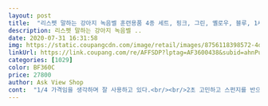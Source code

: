 ```yaml
---
layout: post 
title:  "리스펫 말하는 강아지 녹음벨 훈련용품 4종 세트, 핑크, 그린, 옐로우, 블루, 1세트" 
description: 리스펫 말하는 강아지 녹음벨 ..
date: 2020-07-31 16:31:58 
img: https://static.coupangcdn.com/image/retail/images/8756118398572-4dd7ce45-64eb-4084-91d2-f0d95d7f86d0.jpg 
linkUrl: https://link.coupang.com/re/AFFSDP?lptag=AF3600438&subid=ahnPublicAsk&pageKey=1605967077&itemId=2742874472&vendorItemId=70732910654&traceid=V0-113-d3565a42ad7964a5 
categories: [1029] 
color: BF360C 
price: 27800 
author: Ask View Shop 
cont:  "1/4 가격임을 생각하며 잘 사용하고 있다.<br/><br/>2초 고민하고 스펀지를 반으로 잘라버렸다.<br/><br/>3키로인 우리 천재 강아지.<br/> 아무리 눌러도 소리가 안난다.<br/><br/>강아지와는 목소리와 눈빛으로 이미 수많은 대화를<br/>긍데 진짜 강아지 장난감이 쓸데없이 이렇게 이쁘나 싶네요ㅎㅎ<br/>나사 풀어서 안쪽에 들어있는 내장재를 빼면 작은 힘으로도 잘 눌려요<br/>녹음 해봤는데 음질 나쁘지 않구요! 녹음도 잘 되요.<br/><br/>다만 소형견 아이들이 쓰기에는 좀 세게 눌러야해서 눌러도 소리 안날때거 많아요.<br/><br/>다양한 대화가 안되다보니 개도 사람도 지겨워진다.<br/><br/>따로 있었다.<br/><br/>미끄럼 방지도 밑에 잘 되있는 거같아서 미끄러지진 않을 것 같은데 실제로 빨리 써봐야 더 자세히 알거 같아요 ㅎㅎ<br/>빠잇!<br/>사람인 나도 힘껏 눌러줘야 눌러지는 강력한 탄성.<br/><br/>색감 너무 이쁘고 좋아요!!<br/>소리 녹음 잘 됩니다.<br/><br/>스티커도 너무 크지도 작지도 않을 정도로 사이즈가 딱 괜찮구 무엇보다 다른데보다 디자인이 이쁜거 같아요<br/>스프링을 제거해볼까하고 뒤집어 뜯어보니<br/>아뿔싸.<br/> 스프링이 아니고 스펀지였다.<br/><br/>어차피 애견인들은 공감하겠지만<br/>얼른 집에가서 훈련을 시켜봐야겠어요!!!<br/>완성도에 실망스럽지만 오리지날 제품에 비해<br/>인터넷 찾아보니 소형견은 힘들다며 소형견 전용 상품이<br/>조금 지겨워진다.<br/><br/>추가.<br/><br/>탄성은 거의 없어졌고 흔들면 유격에 딸깍거린다.<br/><br/>하고 있던지라 사랑해.<br/> 간식주세요 같은 몇단어로는<br/>하지만 이젠 예전보단 편하게 눌러진다.<br/><br/>" 
---
```

